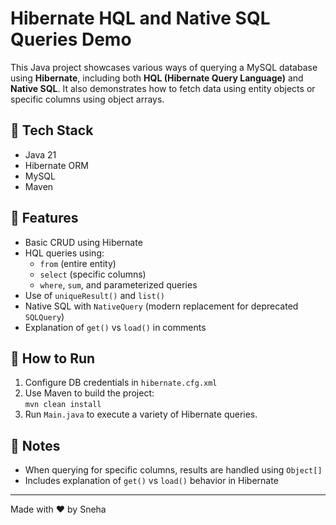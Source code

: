 # Hibernate HQL and Native SQL Queries Demo

This Java project showcases various ways of querying a MySQL database using **Hibernate**, including both **HQL (Hibernate Query Language)** and **Native SQL**. It also demonstrates how to fetch data using entity objects or specific columns using object arrays.

## 🔧 Tech Stack
- Java 21  
- Hibernate ORM  
- MySQL  
- Maven  

## 🚀 Features
- Basic CRUD using Hibernate  
- HQL queries using:
  - `from` (entire entity)
  - `select` (specific columns)
  - `where`, `sum`, and parameterized queries
- Use of `uniqueResult()` and `list()`  
- Native SQL with `NativeQuery` (modern replacement for deprecated `SQLQuery`)
- Explanation of `get()` vs `load()` in comments

## 🧪 How to Run
1. Configure DB credentials in `hibernate.cfg.xml`
2. Use Maven to build the project:  
   `mvn clean install`
3. Run `Main.java` to execute a variety of Hibernate queries.

## 📝 Notes
- When querying for specific columns, results are handled using `Object[]`  
- Includes explanation of `get()` vs `load()` behavior in Hibernate

---

Made with ❤️ by Sneha
